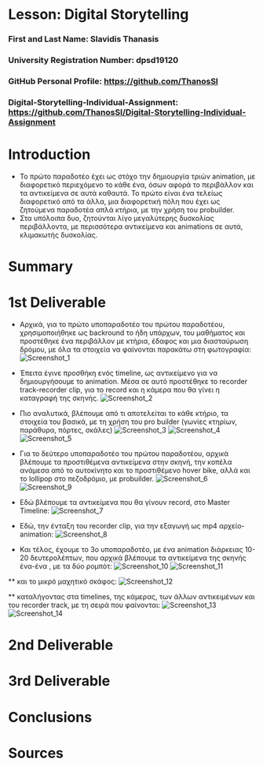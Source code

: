 # Lesson: Digital Storytelling

### First and Last Name: Slavidis Thanasis
### University Registration Number: dpsd19120
### GitHub Personal Profile: https://github.com/ThanosSl
### Digital-Storytelling-Individual-Assignment: https://github.com/ThanosSl/Digital-Storytelling-Individual-Assignment

# Introduction
- Το πρώτο παραδοτέο έχει ως στόχο την δημιουργία τριών animation, με διαφορετικό περιεχόμενο το κάθε ένα, όσων αφορά το περιβάλλον και τα αντικείμενα σε αυτά καθαυτά. Το πρώτο είναι ένα τελείως διαφορετικό από τα άλλα, μια διαφορετική πόλη που έχει ως ζητούμενα παραδοτέα απλά κτήρια, με την χρήση του probuilder.
- Στα υπόλοιπα δυο, ζητούνται λίγο μεγαλύτερης δυσκολίας περιβάλλοντα, με περισσότερα αντικείμενα και animations σε αυτά, κλιμακωτής δυσκολίας.


# Summary


# 1st Deliverable
* Αρχικά, για το πρώτο υποπαραδοτέο του πρώτου παραδοτέου, χρησιμοποιήθηκε ως backround το ήδη υπάρχων, του μαθήματος και προστέθηκε ένα περιβάλλον με κτήρια, έδαφος και μια διασταύρωση δρόμου, με όλα τα στοιχεία να φαίνονται παρακάτω στη φωτογραφία:
![Screenshot_1](https://user-images.githubusercontent.com/100956202/224790861-521f36dd-480d-4481-86c4-b1fc4bba62de.png)

* Έπειτα έγινε προσθήκη ενός timeline, ως αντικείμενο για να δημιουργήσουμε το animation. Μέσα σε αυτό προστέθηκε το recorder track-recorder clip, για το record και η κάμερα που θα γίνει η καταγραφή της σκηνής.
![Screenshot_2](https://user-images.githubusercontent.com/100956202/224790894-bb93d279-9add-4917-bb43-f175f05d965f.png)

* Πιο αναλυτικά, βλέπουμε από τι αποτελείται το κάθε κτήριο, τα στοιχεία του βασικά, με τη χρήση του pro builder (γωνίες κτηρίων, παράθυρα, πόρτες, σκάλες)
![Screenshot_3](https://user-images.githubusercontent.com/100956202/224790974-81d5df8a-2699-4434-8780-fa7585a54908.png)
![Screenshot_4](https://user-images.githubusercontent.com/100956202/224791007-38ae65f1-8812-4ff8-ab4f-67644e8266a3.png)
![Screenshot_5](https://user-images.githubusercontent.com/100956202/224791071-2db15b98-d68d-4163-902e-7882a515b0bd.png)

* Για το δεύτερο υποπαραδοτέο του πρώτου παραδοτέου, αρχικά βλέπουμε τα προστιθέμενα αντικείμενα στην σκηνή, την κοπέλα ανάμεσα από το αυτοκίνητο και το προστιθέμενο hover bike, αλλά και το lollipop στο πεζοδρόμιο, με probuilder.
![Screenshot_6](https://user-images.githubusercontent.com/100956202/224796124-54fc639b-111d-4639-9fbb-5f8dce769ff6.png)
![Screenshot_9](https://user-images.githubusercontent.com/100956202/224796164-2a7051da-3bdf-4da1-a311-0f688eb54938.png)

* Εδώ βλέπουμε τα αντικείμενα που θα γίνουν record, στο Master Timeline:
![Screenshot_7](https://user-images.githubusercontent.com/100956202/224796136-29c252e6-3596-44ca-9ee7-c4af3df8e4e3.png)

* Εδώ, την ένταξη του recorder clip, για την εξαγωγή ως mp4 αρχείο-animation:
![Screenshot_8](https://user-images.githubusercontent.com/100956202/224796151-916d49ba-6713-407f-90cf-2af31febc88c.png)

* Και τέλος, έχουμε το 3ο υποπαραδοτέο, με ένα animation διάρκειας 10-20 δευτερολέπτων, που αρχικά βλέπουμε τα αντικείμενα της σκηνής ένα-ένα , με τα δύο ρομπότ: 
![Screenshot_10](https://user-images.githubusercontent.com/100956202/227047570-0d3c1147-b644-4030-ac73-6185d7ee7a8f.png)
![Screenshot_11](https://user-images.githubusercontent.com/100956202/227047662-99ae0972-650c-4e99-aba1-605ca858a5ce.png)

** και το μικρό μαχητικό σκάφος: 
![Screenshot_12](https://user-images.githubusercontent.com/100956202/227048242-3c6aaf51-7636-47a0-81c4-a951e10bc24c.png)

** καταλήγοντας στα timelines, της κάμερας, των άλλων αντικειμένων και του recorder track, με τη σειρά που φαίνονται:
![Screenshot_13](https://user-images.githubusercontent.com/100956202/227048259-e9565311-26c1-422b-a201-67153c3604c6.png)
![Screenshot_14](https://user-images.githubusercontent.com/100956202/227048265-2ab4ed9a-d4d5-4bc3-9c6c-a5ee607a7e74.png)


# 2nd Deliverable


# 3rd Deliverable 


# Conclusions


# Sources
